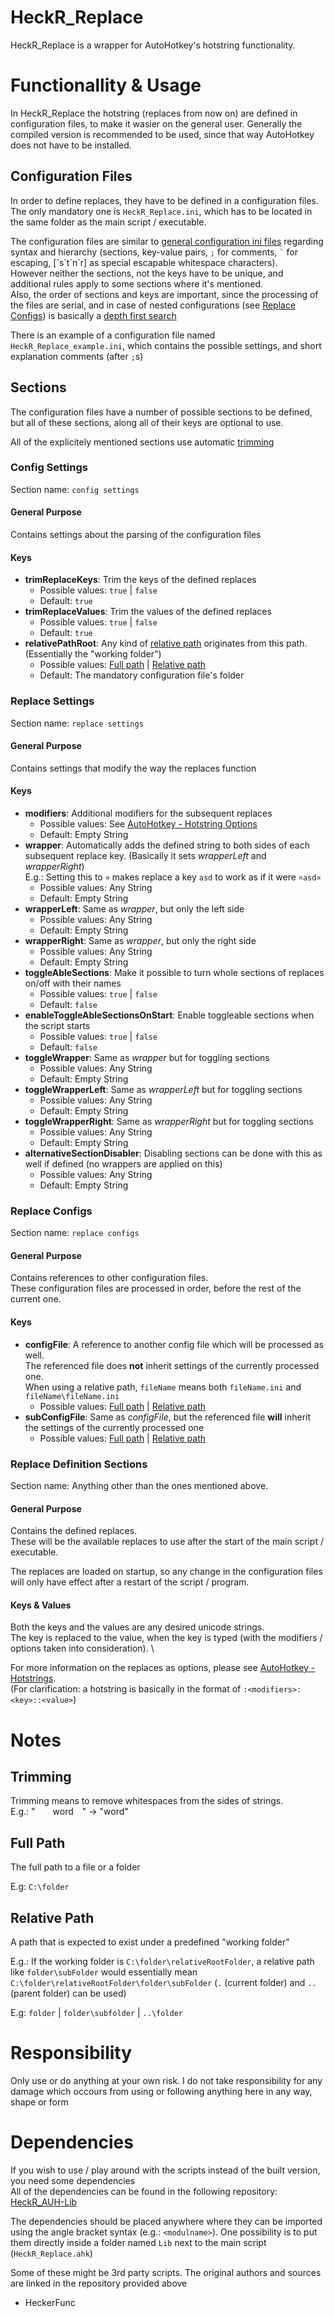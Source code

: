 # HeckR_Replace

HeckR_Replace is a wrapper for AutoHotkey's hotstring functionality.

# Functionallity & Usage

In HeckR_Replace the hotstring (replaces from now on) are defined in configuration files, to make it wasier on the general user.
Generally the compiled version is recommended to be used, since that way AutoHotkey does not have to be installed.

## Configuration Files

In order to define replaces, they have to be defined in a configuration files.  \
The only mandatory one is `HeckR_Replace.ini`, which has to be located in the same folder as the main script / executable.

The configuration files are similar to [general configuration ini files](https://en.wikipedia.org/wiki/INI_file) regarding syntax and hierarchy (sections, key-value pairs, `;` for comments, `` ` `` for escaping, [\`s\`t\`n\`r] as special escapable whitespace characters).  \
However neither the sections, not the keys have to be unique, and additional rules apply to some sections where it's mentioned.  \
Also, the order of sections and keys are important, since the processing of the files are serial, and in case of nested configurations (see [Replace Configs](#replace-configs)) is basically a [depth first search](https://en.wikipedia.org/wiki/Depth-first_search)

There is an example of a configuration file named `HeckR_Replace_example.ini`, which contains the possible settings, and short explanation comments (after `;`s)

## Sections

The configuration files have a number of possible sections to be defined, but all of these sections, along all of their keys are optional to use.

All of the explicitely mentioned sections use automatic [trimming](#trimming)

### Config Settings

Section name: `config settings`

#### General Purpose

Contains settings about the parsing of the configuration files

#### Keys

- **trimReplaceKeys**: Trim the keys of the defined replaces
  - Possible values: `true` | `false`
  - Default: `true`
- **trimReplaceValues**: Trim the values of the defined replaces
  - Possible values: `true` | `false`
  - Default: `true`
- **relativePathRoot**: Any kind of [relative path](#relative-path) originates from this path. (Essentially the "working folder")
  - Possible values: [Full path](#full-path) | [Relative path](#relative-path) 
  - Default: The mandatory configuration file's folder

### Replace Settings

Section name: `replace settings`

#### General Purpose

Contains settings that modify the way the replaces function

#### Keys

- **modifiers**: Additional modifiers for the subsequent replaces
  - Possible values: See [AutoHotkey - Hotstring Options](https://www.autohotkey.com/docs/Hotstrings.htm#Options)
  - Default: Empty String
- **wrapper**:  Automatically adds the defined string to both sides of each subsequent replace key. (Basically it sets *wrapperLeft* and *wrapperRight*)  \
  E.g.: Setting this to `¤` makes replace a key `asd` to work as if it were `¤asd¤`
  - Possible values: Any String
  - Default: Empty String
- **wrapperLeft**: Same as *wrapper*, but only the left side
  - Possible values: Any String
  - Default: Empty String
- **wrapperRight**: Same as *wrapper*, but only the right side
  - Possible values: Any String
  - Default: Empty String
- **toggleAbleSections**: Make it possible to turn whole sections of replaces on/off with their names
  - Possible values: `true` | `false`
  - Default: `false`
- **enableToggleAbleSectionsOnStart**: Enable toggleable sections when the script starts
  - Possible values: `true` | `false`
  - Default: `false`
- **toggleWrapper**: Same as *wrapper* but for toggling sections
  - Possible values: Any String
  - Default: Empty String
- **toggleWrapperLeft**: Same as *wrapperLeft* but for toggling sections
  - Possible values: Any String
  - Default: Empty String
- **toggleWrapperRight**: Same as *wrapperRight* but for toggling sections
  - Possible values: Any String
  - Default: Empty String
- **alternativeSectionDisabler**: Disabling sections can be done with this as well if defined (no wrappers are applied on this)
  - Possible values: Any String
  - Default: Empty String

### Replace Configs

Section name: `replace configs`

#### General Purpose

Contains references to other configuration files.  \
These configuration files are processed in order, before the rest of the current one.

#### Keys

- **configFile**: A reference to another config file which will be processed as well.  \
  The referenced file does **not** inherit settings of the currently processed one.  \
  When using a relative path, `fileName` means both `fileName.ini` and `fileName\fileName.ini`
  - Possible values: [Full path](#full-path) | [Relative path](#relative-path)
- **subConfigFile**: Same as *configFile*, but the referenced file **will** inherit the settings of the currently processed one
  - Possible values: [Full path](#full-path) | [Relative path](#relative-path)


### Replace Definition Sections

Section name: Anything other than the ones mentioned above.

#### General Purpose

Contains the defined replaces.  \
These will be the available replaces to use after the start of the main script / executable.

The replaces are loaded on startup, so any change in the configuration files will only have effect after a restart of the script / program.

#### Keys & Values

Both the keys and the values are any desired unicode strings.  \
The key is replaced to the value, when the key is typed (with the modifiers / options taken into consideration).  \

For more information on the replaces as options, please see [AutoHotkey - Hotstrings](https://www.autohotkey.com/docs/Hotstrings.htm).  \
(For clarification: a hotstring is basically in the format of `:<modifiers>:<key>::<value>`)

# Notes

## Trimming

Trimming means to remove whitespaces from the sides of strings.  \
E.g.: "&emsp;&emsp;word&emsp;" -> "word"

## Full Path

The full path to a file or a folder

E.g: `C:\folder`

## Relative Path

A path that is expected to exist under a predefined "working folder"

E.g.: If the working folder is `C:\folder\relativeRootFolder`, a relative path like `folder\subFolder` would essentially mean `C:\folder\relativeRootFolder\folder\subFolder` (`.` (current folder) and `..` (parent folder) can be used)

E.g: `folder` | `folder\subfolder` | `..\folder`

# Responsibility

Only use or do anything at your own risk. I do not take responsibility for any damage which occours from using or following anything here in any way, shape or form

# Dependencies

If you wish to use / play around with the scripts instead of the built version, you need some dependencies  \
All of the dependencies can be found in the following repository: [HeckR_AUH-Lib](https://github.com/Heck-R/HeckR_AUH-Lib)

The dependencies should be placed anywhere where they can be imported using the angle bracket syntax (e.g.: `<modulname>`). One possibility is to put them directly inside a folder named `Lib` next to the main script (`HeckR_Replace.ahk`)

Some of these might be 3rd party scripts. The original authors and sources are linked in the repository provided above

- HeckerFunc
